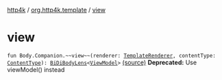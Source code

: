 [http4k](../index.md) / [org.http4k.template](index.md) / [view](./view.md)

# view

`fun Body.Companion.~~view~~(renderer: `[`TemplateRenderer`](-template-renderer.md)`, contentType: `[`ContentType`](../org.http4k.core/-content-type/index.md)`): `[`BiDiBodyLens`](../org.http4k.lens/-bi-di-body-lens/index.md)`<`[`ViewModel`](-view-model/index.md)`>` [(source)](https://github.com/http4k/http4k/blob/master/http4k-core/src/main/kotlin/org/http4k/template/deprecatedCore.kt#L8)
**Deprecated:** Use viewModel() instead

